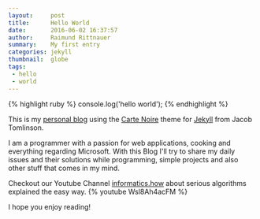 ```yaml
---
layout:     post
title:      Hello World
date:       2016-06-02 16:37:57
author:     Raimund Rittnauer
summary:    My first entry
categories: jekyll
thumbnail:  globe
tags:
 - hello
 - world
---
```


{% highlight ruby %}
console.log('hello world');
{% endhighlight %}

This is my [personal blog][1] using the [Carte Noire][2] theme for [Jekyll][3] from Jacob Tomlinson.

I am a programmer with a passion for web applications, cooking and everything regarding Microsoft.
With this Blog I'll try to share my daily issues and their solutions while programming, simple projects and also other stuff that comes in my mind.

Checkout our Youtube Channel [informatics.how][4] about serious algorithms explained the easy way.
{% youtube Wsl8Ah4acFM %}

I hope you enjoy reading!

[1]: http://rittnauer.at
[2]: http://carte-noire.jacobtomlinson.co.uk/
[3]: https://jekyllrb.com/
[4]: http://informatics.how